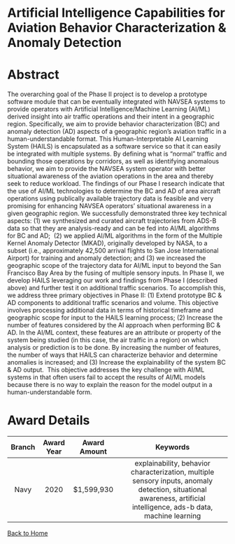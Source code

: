 
Artificial Intelligence Capabilities for Aviation Behavior Characterization &amp; Anomaly Detection
===================================================================================================

# Abstract


The overarching goal of the Phase II project is to develop a prototype software module that can be eventually integrated with NAVSEA systems to provide operators with Artificial Intelligence/Machine Learning (AI/ML) derived insight into air traffic operations and their intent in a geographic region. Specifically, we aim to provide behavior characterization (BC) and anomaly detection (AD) aspects of a geographic region’s aviation traffic in a human-understandable format. This Human-Interpretable AI Learning System (HAILS) is encapsulated as a software service so that it can easily be integrated with multiple systems. By defining what is “normal” traffic and bounding those operations by corridors, as well as identifying anomalous behavior, we aim to provide the NAVSEA system operator with better situational awareness of the aviation operations in the area and thereby seek to reduce workload. The findings of our Phase I research indicate that the use of AI/ML technologies to determine the BC and AD of area aircraft operations using publically available trajectory data is feasible and very promising for enhancing NAVSEA operators’ situational awareness in a given geographic region. We successfully demonstrated three key technical aspects: (1) we synthesized and curated aircraft trajectories from ADS-B data so that they are analysis-ready and can be fed into AI/ML algorithms for BC and AD;  (2) we applied AI/ML algorithms in the form of the Multiple Kernel Anomaly Detector (MKAD), originally developed by NASA, to a subset (i.e., approximately 42,500 arrival flights to San Jose International Airport) for training and anomaly detection; and (3) we increased the geographic scope of the trajectory data for AI/ML input to beyond the San Francisco Bay Area by the fusing of multiple sensory inputs. In Phase II, we develop HAILS leveraging our work and findings from Phase I (described above) and further test it on additional traffic scenarios. To accomplish this, we address three primary objectives in Phase II: (1) Extend prototype BC & AD components to additional traffic scenarios and volume. This objective involves processing additional data in terms of historical timeframe and geographic scope for input to the HAILS learning process; (2) Increase the number of features considered by the AI approach when performing BC & AD. In the AI/ML context, these features are an attribute or property of the system being studied (in this case, the air traffic in a region) on which analysis or prediction is to be done. By increasing the number of features, the number of ways that HAILS can characterize behavior and determine anomalies is increased; and (3) Increase the explainability of the system BC & AD output.  This objective addresses the key challenge with AI/ML systems in that often users fail to accept the results of AI/ML models because there is no way to explain the reason for the model output in a human-understandable form.  

# Award Details

|Branch|Award Year|Award Amount|Keywords|
| :---: | :---: | :---: | :---: |
|Navy|2020|$1,599,930|explainability, behavior characterization, multiple sensory inputs, anomaly detection, situational awareness, artificial intelligence, ads-b data, machine learning|
  
  


[Back to Home](https://github.com/chrischow/dod_sbir_awards/JH/#2098)